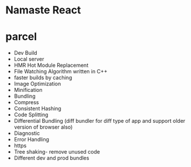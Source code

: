 # Namaste React


# parcel
- Dev Build
- Local server
- HMR Hot Module Replacement
- File Watching Algorithm  written in C++
- faster builds by caching
- Image Optimization
- Minification
- Bundling
- Compress
- Consistent Hashing
- Code Splitting
- Differential Bundling (diff bundler for diff type of app and support older version of browser also)
- Diagnostic
- Error Handling
- https 
- Tree shaking- remove unused code
- Different dev and prod bundles

